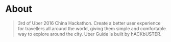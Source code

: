 # About
> 3rd of Uber 2016 China Hackathon. Create a better user experience for travellers all around the world, giving them simple and comfortable way to explore around the city. Uber Guide is built by hACKbUSTER.
